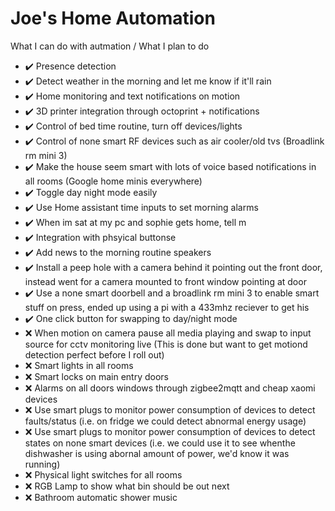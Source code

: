 # Joe's Home Automation

What I can do with autmation / What I plan to do
- :heavy_check_mark: Presence detection 
- :heavy_check_mark: Detect weather in the morning and let me know if it'll rain
- :heavy_check_mark: Home monitoring and text notifications on motion
- :heavy_check_mark: 3D printer integration through octoprint + notifications
- :heavy_check_mark: Control of bed time routine, turn off devices/lights
- :heavy_check_mark: Control of none smart RF devices such as air cooler/old tvs (Broadlink rm mini 3)
- :heavy_check_mark: Make the house seem smart with lots of voice based notifications in all rooms (Google home minis everywhere)
- :heavy_check_mark: Toggle day night mode easily
- :heavy_check_mark: Use Home assistant time inputs to set morning alarms 
- :heavy_check_mark: When im sat at my pc and sophie gets home, tell m
- :heavy_check_mark: Integration with phsyical buttonse
- :heavy_check_mark: Add news to the morning routine speakers
- :heavy_check_mark: Install a peep hole with a camera behind it pointing out the front door, instead went for a camera mounted to front window pointing at door
- :heavy_check_mark: Use a none smart doorbell and a broadlink rm mini 3 to enable smart stuff on press, ended up using a pi with a 433mhz reciever to get his
- :heavy_check_mark: One click button for swapping to day/night mode
- :x: When motion on camera pause all media playing and swap to input source for cctv monitoring live (This is done but want to get motiond detection perfect before I roll out)
- :x: Smart lights in all rooms
- :x: Smart locks on main entry doors
- :x: Alarms on all doors windows through zigbee2mqtt and cheap xaomi devices
- :x: Use smart plugs to monitor power consumption of devices to detect faults/status (i.e. on fridge we could detect abnormal energy usage)
- :x: Use smart plugs to monitor power consumption of devices to detect states on none smart devices (i.e. we could use it to see whenthe dishwasher is using abornal amount of power, we'd know it was running)
- :x: Physical light switches for all rooms
- :x: RGB Lamp to show what bin should be out next
- :x: Bathroom automatic shower music

